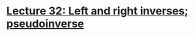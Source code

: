 # [Lecture 32: Left and right inverses; pseudoinverse](https://ocw.mit.edu/courses/18-06-linear-algebra-spring-2010/resources/lecture-33-left-and-right-inverses-pseudoinverse/)